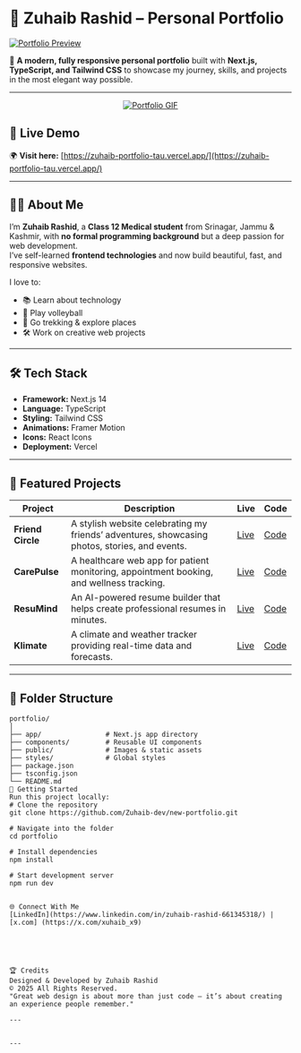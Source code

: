 # 🌟 Zuhaib Rashid – Personal Portfolio

[![Portfolio Preview](https://zuhaib-portfolio-tau.vercel.app/SC.png)](https://zuhaib-portfolio-tau.vercel.app/)

🚀 **A modern, fully responsive personal portfolio** built with **Next.js, TypeScript, and Tailwind CSS** to showcase my journey, skills, and projects in the most elegant way possible.

---
<p align="center">
  <a href="https://zuhaib-portfolio-tau.vercel.app/">
    <img src="https://media.giphy.com/media/v1.Y2lkPWVjZjA1ZTQ3aHJjaDh5MXZnNTM3eG9rdGkxMmc2Z3FxeG42NjZranplcHVyb3IweCZlcD12MV9naWZzX3NlYXJjaCZjdD1n/j7QgmxatnXo0YbchVK/giphy.gif" alt="Portfolio GIF">
  </a>
</p>


## 🔗 Live Demo
🌍 **Visit here:** [https://zuhaib-portfolio-tau.vercel.app/](https://zuhaib-portfolio-tau.vercel.app/)

---

## 👨‍💻 About Me

I’m **Zuhaib Rashid**, a **Class 12 Medical student** from Srinagar, Jammu & Kashmir, with **no formal programming background** but a deep passion for web development.  
I’ve self-learned **frontend technologies** and now build beautiful, fast, and responsive websites.  

I love to:  
- 📚 Learn about technology  
- 🏐 Play volleyball  
- 🥾 Go trekking & explore places  
- 🛠️ Work on creative web projects  

---

## 🛠️ Tech Stack

- **Framework:** Next.js 14
- **Language:** TypeScript
- **Styling:** Tailwind CSS
- **Animations:** Framer Motion
- **Icons:** React Icons
- **Deployment:** Vercel

---

## 💼 Featured Projects

| Project | Description | Live | Code |
|---------|-------------|------|------|
| **Friend Circle** | A stylish website celebrating my friends’ adventures, showcasing photos, stories, and events. | [Live](https://zuhaib-dev.github.io/Friend-circle/index.html) | [Code](https://github.com/Zuhaib-dev/Friend-circle) |
| **CarePulse** | A healthcare web app for patient monitoring, appointment booking, and wellness tracking. | [Live](https://hms-seven-green.vercel.app/) | [Code](https://github.com/Zuhaib-dev/HMS) |
| **ResuMind** | An AI-powered resume builder that helps create professional resumes in minutes. | [Live](https://resumind-ebon.vercel.app/) | [Code](https://github.com/Zuhaib-dev/resuming) |
| **Klimate** | A climate and weather tracker providing real-time data and forecasts. | [Live](https://kilamate.netlify.app/) | [Code](http://github.com/zuhaib-dev/Kilamate) |

---

## 📂 Folder Structure

```plaintext
portfolio/
│
├── app/                # Next.js app directory
├── components/         # Reusable UI components
├── public/             # Images & static assets
├── styles/             # Global styles
├── package.json
├── tsconfig.json
└── README.md
🚀 Getting Started
Run this project locally:
# Clone the repository
git clone https://github.com/Zuhaib-dev/new-portfolio.git

# Navigate into the folder
cd portfolio

# Install dependencies
npm install

# Start development server
npm run dev


🌐 Connect With Me
[LinkedIn](https://www.linkedin.com/in/zuhaib-rashid-661345318/) | [x.com] (https://x.com/xuhaib_x9)





🏆 Credits
Designed & Developed by Zuhaib Rashid
© 2025 All Rights Reserved.
"Great web design is about more than just code — it’s about creating an experience people remember."

---


---


